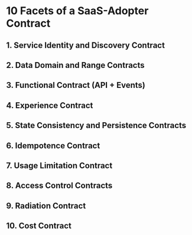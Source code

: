 # 10 Facets of a SaaS-Adopter Contract

## 1. Service Identity and Discovery Contract

## 2. Data Domain and Range Contracts

## 3. Functional Contract (API + Events)

## 4. Experience Contract

## 5. State Consistency and Persistence Contracts

## 6. Idempotence Contract

## 7. Usage Limitation Contract

## 8. Access Control Contracts

## 9. Radiation Contract

## 10. Cost Contract
